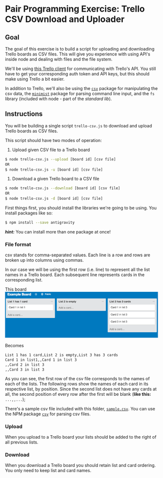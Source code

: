# Pair Programming Exercise: Trello CSV Download and Uploader

## Goal

The goal of this exercise is to build a script for uploading and downloading Trello boards as CSV files. This will give you experience with using API's inside node and dealing with files and the file system.

We'll be using [this Trello client](https://github.com/norberteder/trello) for 
communicating with Trello's API. You still have to get your corresponding auth 
token and API keys, but this should make using Trello a bit easier.

In addition to Trello, we'll also be using the 
[`csv`](https://www.npmjs.com/package/csv) package for manipulating the csv 
data, the [`minimist`](https://www.npmjs.com/package/minimist) package 
for parsing command line input, and the `fs` library (included with node - 
part of the *standard lib*).

## Instructions

You will be building a single script `trello-csv.js` to download and upload 
Trello boards as CSV files.

This script should have two modes of operation:

1. Upload given CSV file to a Trello board
  ```bash
  $ node trello-csv.js --upload [board id] [csv file]
  OR
  $ node trello-csv.js -u [board id] [csv file]
  ```
1. Download a given Trello board to a CSV file
  ```bash
  $ node trello-csv.js --download [board id] [csv file]
  OR
  $ node trello-csv.js -d [board id] [csv file]
  ```

First things first, you should install the libraries we're going to be using. 
You install packages like so:

  ```bash
  $ npm install --save antigravity
  ```
  
***hint:*** You can install more than one package at once!

### File format

csv stands for comma-separated values. Each line is a row and rows are broken up into columns using commas.

In our case we will be using the first row (i.e. line) to represent all the list names in a Trello board. Each
subsequent line represents cards in the corresponding list.

This board
![](img/trello.png)

Becomes
```
List 1 has 1 card,List 2 is empty,List 3 has 3 cards
Card 1 in list1,,Card 1 in list 3
,,Card 2 in list 3
,,Card 3 in list 3
```

As you can see, the first row of the csv file corresponds to the names of each 
of the lists. The following rows show the names of each card in its respective 
list, by position. Since the second list does not have any cards at all, the 
second position of every row after the first will be blank (**like this:** 
`...,,...`);

There's a sample csv file included with this folder, [`sample.csv`](sample.csv).
You can use the NPM package [`csv`](https://www.npmjs.com/package/csv) for 
parsing csv files.

### Upload

When you upload to a Trello board your lists should be added to the right of all previous lists.

### Download

When you download a Trello board you should retain list and card ordering. You only need to keep list and card names.
